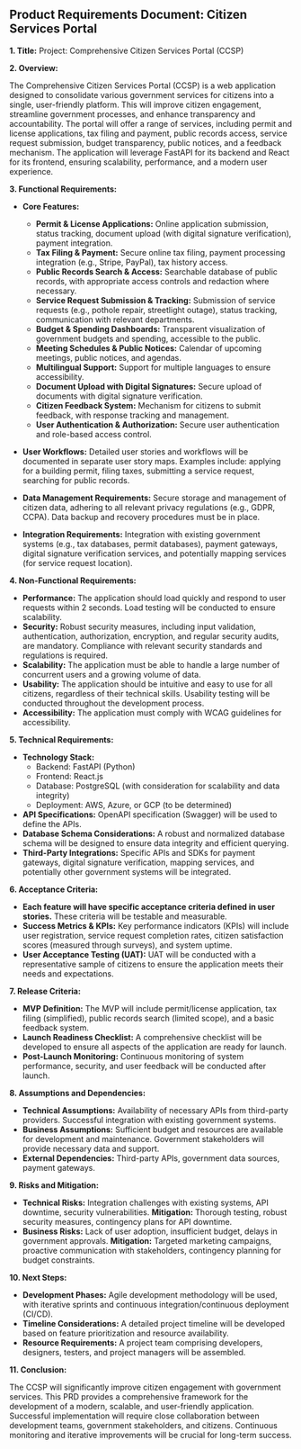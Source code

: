 ## Product Requirements Document: Citizen Services Portal

**1. Title:** Project: Comprehensive Citizen Services Portal (CCSP)

**2. Overview:**

The Comprehensive Citizen Services Portal (CCSP) is a web application designed to consolidate various government services for citizens into a single, user-friendly platform.  This will improve citizen engagement, streamline government processes, and enhance transparency and accountability. The portal will offer a range of services, including permit and license applications, tax filing and payment, public records access, service request submission, budget transparency, public notices, and a feedback mechanism.  The application will leverage FastAPI for its backend and React for its frontend, ensuring scalability, performance, and a modern user experience.

**3. Functional Requirements:**

* **Core Features:**
    * **Permit & License Applications:**  Online application submission, status tracking, document upload (with digital signature verification), payment integration.
    * **Tax Filing & Payment:**  Secure online tax filing, payment processing integration (e.g., Stripe, PayPal), tax history access.
    * **Public Records Search & Access:**  Searchable database of public records, with appropriate access controls and redaction where necessary.
    * **Service Request Submission & Tracking:**  Submission of service requests (e.g., pothole repair, streetlight outage), status tracking, communication with relevant departments.
    * **Budget & Spending Dashboards:**  Transparent visualization of government budgets and spending, accessible to the public.
    * **Meeting Schedules & Public Notices:**  Calendar of upcoming meetings, public notices, and agendas.
    * **Multilingual Support:**  Support for multiple languages to ensure accessibility.
    * **Document Upload with Digital Signatures:**  Secure upload of documents with digital signature verification.
    * **Citizen Feedback System:**  Mechanism for citizens to submit feedback, with response tracking and management.
    * **User Authentication & Authorization:** Secure user authentication and role-based access control.

* **User Workflows:**  Detailed user stories and workflows will be documented in separate user story maps.  Examples include: applying for a building permit, filing taxes, submitting a service request, searching for public records.

* **Data Management Requirements:**  Secure storage and management of citizen data, adhering to all relevant privacy regulations (e.g., GDPR, CCPA).  Data backup and recovery procedures must be in place.

* **Integration Requirements:**  Integration with existing government systems (e.g., tax databases, permit databases), payment gateways, digital signature verification services, and potentially mapping services (for service request location).


**4. Non-Functional Requirements:**

* **Performance:**  The application should load quickly and respond to user requests within 2 seconds.  Load testing will be conducted to ensure scalability.
* **Security:**  Robust security measures, including input validation, authentication, authorization, encryption, and regular security audits, are mandatory.  Compliance with relevant security standards and regulations is required.
* **Scalability:**  The application must be able to handle a large number of concurrent users and a growing volume of data.
* **Usability:**  The application should be intuitive and easy to use for all citizens, regardless of their technical skills.  Usability testing will be conducted throughout the development process.
* **Accessibility:**  The application must comply with WCAG guidelines for accessibility.


**5. Technical Requirements:**

* **Technology Stack:**
    * Backend: FastAPI (Python)
    * Frontend: React.js
    * Database: PostgreSQL (with consideration for scalability and data integrity)
    * Deployment:  AWS, Azure, or GCP (to be determined)
* **API Specifications:**  OpenAPI specification (Swagger) will be used to define the APIs.
* **Database Schema Considerations:**  A robust and normalized database schema will be designed to ensure data integrity and efficient querying.
* **Third-Party Integrations:**  Specific APIs and SDKs for payment gateways, digital signature verification, mapping services, and potentially other government systems will be integrated.


**6. Acceptance Criteria:**

* **Each feature will have specific acceptance criteria defined in user stories.**  These criteria will be testable and measurable.
* **Success Metrics & KPIs:**  Key performance indicators (KPIs) will include user registration, service request completion rates, citizen satisfaction scores (measured through surveys), and system uptime.
* **User Acceptance Testing (UAT):**  UAT will be conducted with a representative sample of citizens to ensure the application meets their needs and expectations.


**7. Release Criteria:**

* **MVP Definition:**  The MVP will include permit/license application, tax filing (simplified), public records search (limited scope), and a basic feedback system.
* **Launch Readiness Checklist:**  A comprehensive checklist will be developed to ensure all aspects of the application are ready for launch.
* **Post-Launch Monitoring:**  Continuous monitoring of system performance, security, and user feedback will be conducted after launch.


**8. Assumptions and Dependencies:**

* **Technical Assumptions:**  Availability of necessary APIs from third-party providers.  Successful integration with existing government systems.
* **Business Assumptions:**  Sufficient budget and resources are available for development and maintenance.  Government stakeholders will provide necessary data and support.
* **External Dependencies:**  Third-party APIs, government data sources, payment gateways.


**9. Risks and Mitigation:**

* **Technical Risks:**  Integration challenges with existing systems, API downtime, security vulnerabilities.  **Mitigation:**  Thorough testing, robust security measures, contingency plans for API downtime.
* **Business Risks:**  Lack of user adoption, insufficient budget, delays in government approvals.  **Mitigation:**  Targeted marketing campaigns, proactive communication with stakeholders, contingency planning for budget constraints.


**10. Next Steps:**

* **Development Phases:**  Agile development methodology will be used, with iterative sprints and continuous integration/continuous deployment (CI/CD).
* **Timeline Considerations:**  A detailed project timeline will be developed based on feature prioritization and resource availability.
* **Resource Requirements:**  A project team comprising developers, designers, testers, and project managers will be assembled.


**11. Conclusion:**

The CCSP will significantly improve citizen engagement with government services.  This PRD provides a comprehensive framework for the development of a modern, scalable, and user-friendly application.  Successful implementation will require close collaboration between development teams, government stakeholders, and citizens.  Continuous monitoring and iterative improvements will be crucial for long-term success.
